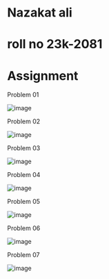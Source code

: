 # Nazakat ali
# roll no 23k-2081
# Assignment

Problem 01

![image](https://github.com/sajid120011/sajid120011/assets/143250237/4058e678-81ce-45e6-bd31-5ccf0ad0aa51)

Problem 02

![image](https://github.com/sajid120011/sajid120011/assets/143250237/d927d12f-a224-4986-ad0d-195852d631e1)

Problem 03

![image](https://github.com/sajid120011/sajid120011/assets/143250237/1c31f8b6-bb61-4edb-81cc-d434c3fe4aa2)

Problem 04

![image](https://github.com/sajid120011/sajid120011/assets/143250237/a179a0ea-8cf5-4ce3-8b2d-0f84c47b2bdc)

Problem 05

![image](https://github.com/sajid120011/sajid120011/assets/143250237/ebd2088e-b86e-453a-bec0-964c5374df51)

Problem 06

![image](https://github.com/sajid120011/sajid120011/assets/143250237/d749bc38-96e8-449d-a594-07345d9e3bb4)

Problem 07

![image](https://github.com/sajid120011/sajid120011/assets/143250237/f5528ca6-a782-4e20-95f6-6059db268a95)
